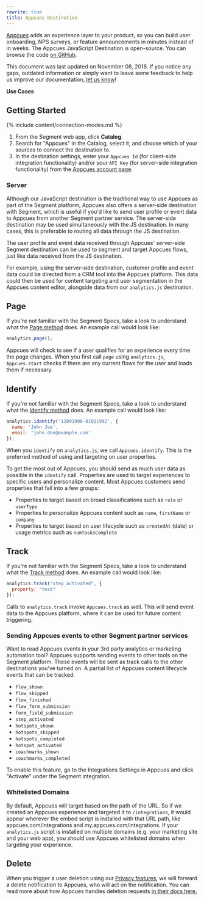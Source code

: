 ```yaml
---
rewrite: true
title: Appcues Destination
---
```

[Appcues](https://www.appcues.com/?utm_source=segmentio&utm_medium=docs&utm_campaign=partners) adds an experience layer to your product, so you can build user onboarding, NPS surveys, or feature announcements in minutes instead of in weeks. The Appcues JavaScript Destination is open-source. You can browse the code [on GitHub](https://github.com/appcues/analytics.js-integration-appcues).

This document was last updated on November 08, 2018. If you notice any gaps, outdated information or simply want to leave some feedback to help us improve our documentation, [let us know](https://segment.com/help/contact)!

**Use Cases**

## Getting Started

{% include content/connection-modes.md %}

1. From the Segment web app, click **Catalog**.
2. Search for "Appcues" in the Catalog, select it, and choose which of your sources to connect the destination to.
3. In the destination settings, enter your `Appcues Id` (for client-side integration functionality) and/or your `API Key` (for server-side integration functionality) from the [Appcues account page](https://my.appcues.com/account).

### Server

Although our JavaScript destination is the traditional way to use Appcues as part of the Segment platform, Appcues also offers a server-side destination with Segment, which is useful if you'd like to send user profile or event data to Appcues from another Segment partner service. The server-side destination may be used simultaneously with the JS destination. In many cases, this is preferable to routing all data through the JS destination.

The user profile and event data received through Appcues' server-side Segment destination can be used to segment
and target Appcues flows, just like data received from the JS destination.

For example, using the server-side destination, customer profile and event data could be directed from a CRM tool into the Appcues platform. This data could then be used for content targeting and user segmentation in the Appcues content editor, alongside data from our `analytics.js` destination.

## Page

If you're not familiar with the Segment Specs, take a look to understand what the [Page method](/docs/connections/spec/page/) does. An example call would look like:

```javascript
analytics.page();
```

Appcues will check to see if a user qualifies for an experience every time the page changes. When you first call `page` using `analytics.js`, `Appcues.start` checks if there are any current flows for the user and loads them if necessary.

## Identify

If you're not familiar with the Segment Specs, take a look to understand what the [Identify method](/docs/connections/spec/identify/) does. An example call would look like:

```javascript
analytics.identify('12091906-01011992', {
  name: 'John Joe',
  email: 'john.doe@example.com'
});
```

When you `identify` on `analytics.js`, we call `Appcues.identify`. This is the preferred method of using and targeting on user properties.

To get the most out of Appcues, you should send as much user data as possible in the `identify` call. Properties are used to target experiences to specific users and personalize content. Most Appcues customers send properties that fall into a few groups:
  * Properties to target based on broad classifications such as `role` or `userType`
  * Properties to personalize Appcues content such as `name`, `firstName` or `company`
  * Properties to target based on user lifecycle such as `createdAt` (date) or usage metrics such as `numTasksComplete`

## Track

If you're not familiar with the Segment Specs, take a look to understand what the [Track method](/docs/connections/spec/track/) does. An example call would look like:

```javascript
analytics.track("step_activated", {
  property: "test"
});
```

Calls to `analytics.track` invoke `Appcues.track` as well. This will send event data to the Appcues platform, where it can be used for future content triggering.

### Sending Appcues events to other Segment partner services

Want to read Appcues events in your 3rd party analytics or marketing automation tool? Appcues supports sending events to other tools on the Segment platform. These events will be sent as track calls to the other destinations you've turned on. A partial list of Appcues content lifecycle events that can be tracked:
  * `flow_shown`
  * `flow_skipped`
  * `flow_finished`
  * `flow_form_submission`
  * `form_field_submission`
  * `step_activated`
  * `hotspots_shown`
  * `hotspots_skipped`
  * `hotspots_completed`
  * `hotspot_activated`
  * `coachmarks_shown`
  * `coachmarks_completed`

To enable this feature, go to the Integrations Settings in Appcues and click "Activate" under the Segment integration.

### Whitelisted Domains

By default, Appcues will target based on the path of the URL. So if we created an Appcues experience and targeted it to `/integrations`, it would appear wherever the embed script is installed with that URL path, like appcues.com/integrations and my.appcues.com/integrations. If your `analytics.js` script is installed on multiple domains (e.g. your marketing site and your web app), you should use Appcues whitelisted domains when targeting your experience.


## Delete

When you trigger a user deletion using our [Privacy features](/docs/privacy/user-deletion-and-suppression/), we will forward a delete notification to Appcues, who will act on the notification. You can read more about how Appcues handles deletion requests [in their docs here.](https://docs.appcues.com/article/443-gdpr-deletion-api)
